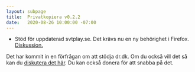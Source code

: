 ```yaml
---
layout: subpage
title:  Privatkopiera v0.2.2
date:   2020-08-26 10:00:00 -07:00
---
```

- Stöd för uppdaterad svtplay.se. Det krävs nu en ny behörighet i Firefox. [Diskussion.](https://github.com/stefansundin/privatkopiera/issues/27)

Det har kommit in en förfrågan om att stödja dr.dk. Om du också vill det så kan du [diskutera det här](https://github.com/stefansundin/privatkopiera/issues/29). Du kan också donera för att snabba på det.
